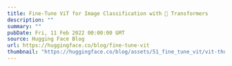 ```yaml
---
title: Fine-Tune ViT for Image Classification with 🤗 Transformers
description: ""
summary: ""
pubDate: Fri, 11 Feb 2022 00:00:00 GMT
source: Hugging Face Blog
url: https://huggingface.co/blog/fine-tune-vit
thumbnail: "https://huggingface.co/blog/assets/51_fine_tune_vit/vit-thumbnail.jpg"
---
```


